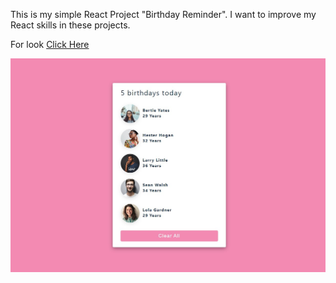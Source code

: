 This is my simple React Project "Birthday Reminder". I want to improve my React skills in these projects. 

For look [Click Here](https://birthday-reminder-project-app.netlify.app/)

![](intro.jpg)
